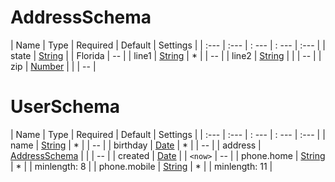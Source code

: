# AddressSchema

| Name | Type | Required | Default | Settings |
| :--- | :--- | : --- | : --- | :--- |
| state | [String](https://developer.mozilla.org/en-US/docs/Web/JavaScript/Reference/Global_Objects/String) |  | Florida | -- |
| line1 | [String](https://developer.mozilla.org/en-US/docs/Web/JavaScript/Reference/Global_Objects/String) | * |  | -- |
| line2 | [String](https://developer.mozilla.org/en-US/docs/Web/JavaScript/Reference/Global_Objects/String) |  |  | -- |
| zip | [Number](https://developer.mozilla.org/en-US/docs/Web/JavaScript/Reference/Global_Objects/Number) |  |  | -- |

# UserSchema

| Name | Type | Required | Default | Settings |
| :--- | :--- | : --- | : --- | :--- |
| name | [String](https://developer.mozilla.org/en-US/docs/Web/JavaScript/Reference/Global_Objects/String) | * |  | -- |
| birthday | [Date](https://developer.mozilla.org/en-US/docs/Web/JavaScript/Reference/Global_Objects/Date) | * |  | -- |
| address | [AddressSchema](#AddressSchema) |  |  | -- |
| created | [Date](https://developer.mozilla.org/en-US/docs/Web/JavaScript/Reference/Global_Objects/Date) |  | `<now>` | -- |
| phone.home | [String](https://developer.mozilla.org/en-US/docs/Web/JavaScript/Reference/Global_Objects/String) | * |  | minlength: 8 |
| phone.mobile | [String](https://developer.mozilla.org/en-US/docs/Web/JavaScript/Reference/Global_Objects/String) | * |  | minlength: 11 |
